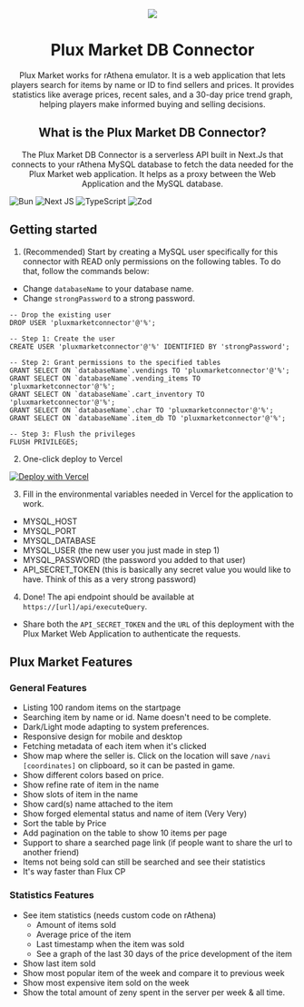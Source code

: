 <div align="center"><a name="readme-top"></a>

[![][image-banner]][website-link]

# Plux Market DB Connector

Plux Market works for rAthena emulator. It is a web application that lets players search for items by name or ID to find sellers and prices. It provides statistics like average prices, recent sales, and a 30-day price trend graph, helping players make informed buying and selling decisions.

## What is the Plux Market DB Connector?

The Plux Market DB Connector is a serverless API built in Next.Js that connects to your rAthena MySQL database to fetch the data needed for the Plux Market web application. It helps as a proxy between the Web Application and the MySQL database.

</div>

![Bun](https://img.shields.io/badge/Bun-%23000000.svg?style=for-the-badge&logo=bun&logoColor=white)
![Next JS](https://img.shields.io/badge/Next-black?style=for-the-badge&logo=next.js&logoColor=white)
![TypeScript](https://img.shields.io/badge/typescript-%23007ACC.svg?style=for-the-badge&logo=typescript&logoColor=white)
![Zod](https://img.shields.io/badge/zod-%233068b7.svg?style=for-the-badge&logo=zod&logoColor=white)

## Getting started

1. (Recommended) Start by creating a MySQL user specifically for this connector with READ only permissions on the following tables. To do that, follow the commands below:

- Change `databaseName` to your database name.
- Change `strongPassword` to a strong password.

```
-- Drop the existing user
DROP USER 'pluxmarketconnector'@'%';

-- Step 1: Create the user
CREATE USER 'pluxmarketconnector'@'%' IDENTIFIED BY 'strongPassword';

-- Step 2: Grant permissions to the specified tables
GRANT SELECT ON `databaseName`.vendings TO 'pluxmarketconnector'@'%';
GRANT SELECT ON `databaseName`.vending_items TO 'pluxmarketconnector'@'%';
GRANT SELECT ON `databaseName`.cart_inventory TO 'pluxmarketconnector'@'%';
GRANT SELECT ON `databaseName`.char TO 'pluxmarketconnector'@'%';
GRANT SELECT ON `databaseName`.item_db TO 'pluxmarketconnector'@'%';

-- Step 3: Flush the privileges
FLUSH PRIVILEGES;

```

2. One-click deploy to Vercel

[![Deploy with Vercel](https://vercel.com/button)](https://vercel.com/new/clone?repository-url=https%3A%2F%2Fgithub.com%2Fx0NaN0x%2Fplux-market-db-connector&env=MYSQL_HOST,MYSQL_PORT,MYSQL_DATABASE,MYSQL_USER,MYSQL_PASSWORD,API_SECRET_TOKEN)

3. Fill in the environmental variables needed in Vercel for the application to work.

- MYSQL_HOST
- MYSQL_PORT
- MYSQL_DATABASE
- MYSQL_USER (the new user you just made in step 1)
- MYSQL_PASSWORD (the password you added to that user)
- API_SECRET_TOKEN (this is basically any secret value you would like to have. Think of this as a very strong password)

4. Done! The api endpoint should be available at `https://[url]/api/executeQuery`.

- Share both the `API_SECRET_TOKEN` and the `URL` of this deployment with the Plux Market Web Application to authenticate the requests.

## Plux Market Features

### General Features

- Listing 100 random items on the startpage
- Searching item by name or id. Name doesn't need to be complete.
- Dark/Light mode adapting to system preferences.
- Responsive design for mobile and desktop
- Fetching metadata of each item when it's clicked
- Show map where the seller is. Click on the location will save `/navi [coordinates]` on clipboard, so it can be pasted in game.
- Show different colors based on price.
- Show refine rate of item in the name
- Show slots of item in the name
- Show card(s) name attached to the item
- Show forged elemental status and name of item (Very Very)
- Sort the table by Price
- Add pagination on the table to show 10 items per page
- Support to share a searched page link (if people want to share the url to another friend)
- Items not being sold can still be searched and see their statistics
- It's way faster than Flux CP

### Statistics Features

- See item statistics (needs custom code on rAthena)
  - Amount of items sold
  - Average price of the item
  - Last timestamp when the item was sold
  - See a graph of the last 30 days of the price development of the item
- Show last item sold
- Show most popular item of the week and compare it to previous week
- Show most expensive item sold on the week
- Show the total amount of zeny spent in the server per week & all time.

<!-- LINK GROUP -->

[website-link]: https://plux.dev
[image-banner]: https://plux.dev/images/db-connector-image.png
